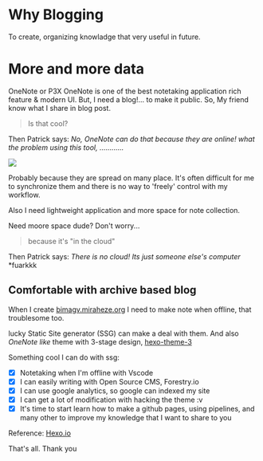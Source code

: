 # Why Blogging
To create, organizing knowladge that very useful in future.

# More and more data
OneNote or P3X OneNote is one of the best notetaking application rich feature & modern UI. But, I need a blog!... to make it public. So, My friend know what I share in blog post.

>Is that cool?

Then Patrick says: *No, OneNote can do that because they are online! what the problem using this tool, ............*

![](img/cloud.jpg)

Probably because they are spread on many place. It's often difficult for me to synchronize them and there is no way to 'freely' control with my workflow. 

Also I need lightweight application and more space for note collection.

Need moore space dude? Don't worry...

>because it's "in the cloud"

Then Patrick says: *There is no cloud! Its just someone else's computer* *fuarkkk

## Comfortable with archive based blog
When I create [bimagv.miraheze.org](https://bimagv.miraheze.org) I need to make note when offline, that troublesome too. 

lucky Static Site generator (SSG) can make a deal with them. And also *OneNote like* theme with 3-stage design, [hexo-theme-3](https://github.com/yelog/hexo-theme-3-hexo) 

Something cool I can do with ssg:

* [x] Notetaking when I'm offline with Vscode
* [x] I can easily writing with Open Source CMS, Forestry.io
* [x] I can use google analytics, so google can indexed my site
* [x] I can get a lot of modification with hacking the theme :v
* [x] It's time to start learn how to make a github pages, using pipelines, and many other to improve my knowledge that I want to share to you

Reference: [Hexo.io](https://hexo.io)

That's all. Thank you